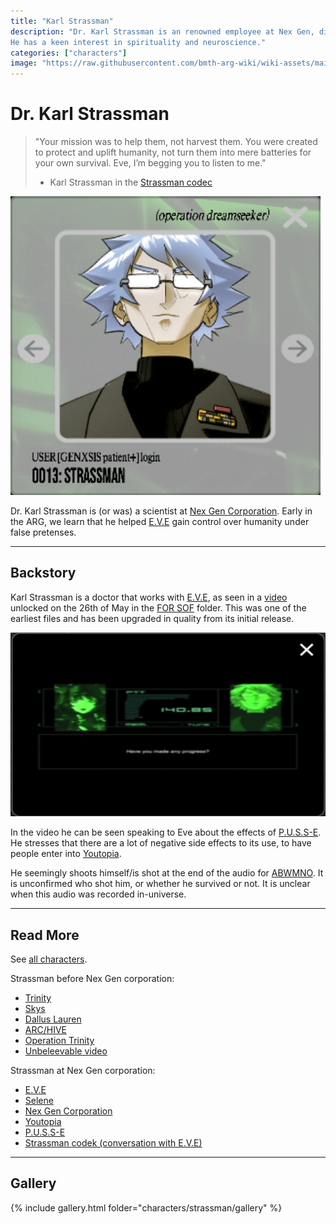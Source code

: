 ```yaml
---
title: "Karl Strassman"
description: "Dr. Karl Strassman is an renowned employee at Nex Gen, discussing import strategy with AI leader E.V.E. 
He has a keen interest in spirituality and neuroscience."
categories: ["characters"]
image: "https://raw.githubusercontent.com/bmth-arg-wiki/wiki-assets/main/characters/strassman/strassman-300x300.png"
---
```

# Dr. Karl Strassman

> "Your mission was to help them, not harvest them. You were created to protect and uplift
> humanity, not turn them into mere batteries for your own survival. Eve, I’m begging you to
> listen to me."
> 
> - Karl Strassman in the [Strassman codec](../for-sof/strassmancodec)

![Karl Strassman's avatar](https://raw.githubusercontent.com/bmth-arg-wiki/wiki-assets/main/characters/strassman/13strassman.png)

Dr. Karl Strassman is (or was) a scientist at [Nex Gen Corporation](../lore/nex-gen-corporation).
Early in the ARG, we learn that he helped [E.V.E](../characters/eve) gain control over humanity under false pretenses.

***

## Backstory

Karl Strassman is a doctor that works with [E.V.E](eve), as seen in a 
[video](../for-sof/strassmancodec) unlocked on the 26th of May in the 
[FOR SOF](../for-sof) folder. This was one of the earliest files and 
has been upgraded in quality from its initial release.

![Strassman in a conversation with Eve](https://raw.githubusercontent.com/bmth-arg-wiki/wiki-assets/main/characters/strassman/gallery/strassman_video.png)

In the video he can be seen speaking to Eve about the effects of [P.U.S.S-E](../lore/pusse). 
He stresses that there are a lot of negative side effects to its use, to have people 
enter into [Youtopia](../lore/youtopia).

He seemingly shoots himself/is shot at the end of the audio for [ABWMNO](../music/song-abwmno). 
It is unconfirmed who shot him, or whether he survived or not. It is unclear 
when this audio was recorded in-universe.

***

## Read More

See [all characters](../characters).

Strassman before Nex Gen corporation:

- [Trinity](../characters#trinity)
- [Skys](skys)
- [Dallus Lauren](dallus-lauren)
- [ARC/HIVE](../lore/archive)
- [Operation Trinity](../for-sof/trinity_document)
- [Unbeleevable video](../for-sof/unbeleevable)

Strassman at Nex Gen corporation:

- [E.V.E](eve)
- [Selene](selene)
- [Nex Gen Corporation](../lore/nex-gen-corporation)
- [Youtopia](../lore/youtopia)
- [P.U.S.S-E](../lore/pusse)
- [Strassman codek (conversation with E.V.E)](../for-sof/strassmancodec)

***

## Gallery

{% include gallery.html folder="characters/strassman/gallery" %}
